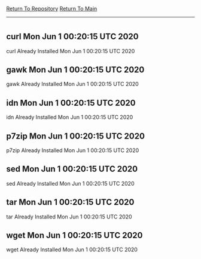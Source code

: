 [Return To Repository](https://github.com/deathbybandaid/piholeparser/)
[Return To Main](https://github.com/deathbybandaid/piholeparser/blob/master/RecentRunLogs/Mainlog.md)
____________________________________
# 
## curl Mon Jun  1 00:20:15 UTC 2020
curl Already Installed Mon Jun  1 00:20:15 UTC 2020
## gawk Mon Jun  1 00:20:15 UTC 2020
gawk Already Installed Mon Jun  1 00:20:15 UTC 2020
## idn Mon Jun  1 00:20:15 UTC 2020
idn Already Installed Mon Jun  1 00:20:15 UTC 2020
## p7zip Mon Jun  1 00:20:15 UTC 2020
p7zip Already Installed Mon Jun  1 00:20:15 UTC 2020
## sed Mon Jun  1 00:20:15 UTC 2020
sed Already Installed Mon Jun  1 00:20:15 UTC 2020
## tar Mon Jun  1 00:20:15 UTC 2020
tar Already Installed Mon Jun  1 00:20:15 UTC 2020
## wget Mon Jun  1 00:20:15 UTC 2020
wget Already Installed Mon Jun  1 00:20:15 UTC 2020
